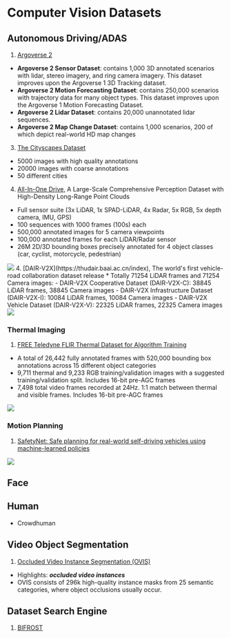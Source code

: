 # Computer Vision Datasets

## Autonomous Driving/ADAS
1. [Argoverse 2](https://www.argoverse.org/av2.html)
  * **Argoverse 2 Sensor Dataset**: contains 1,000 3D annotated scenarios with lidar, stereo imagery, and ring camera imagery. This dataset improves upon the Argoverse 1 3D Tracking dataset.
  * **Argoverse 2 Motion Forecasting Dataset**: contains 250,000 scenarios with trajectory data for many object types. This dataset improves upon the Argoverse 1 Motion Forecasting Dataset.
  * **Argoverse 2 Lidar Dataset**: contains 20,000 unannotated lidar sequences.
  * **Argoverse 2 Map Change Dataset**: contains 1,000 scenarios, 200 of which depict real-world HD map changes
3. [The Cityscapes Dataset](https://www.cityscapes-dataset.com/)
  * 5000 images with high quality annotations
  * 20000 images with coarse annotations
  * 50 different cities
4. [All-In-One Drive](http://www.aiodrive.org/index.html), A Large-Scale Comprehensive Perception Dataset with High-Density Long-Range Point Clouds
  * Full sensor suite (3x LiDAR, 1x SPAD-LiDAR, 4x Radar, 5x RGB, 5x depth camera, IMU, GPS)
  * 100 sequences with 1000 frames (100s) each
  * 500,000 annotated images for 5 camera viewpoints
  * 100,000 annotated frames for each LiDAR/Radar sensor
  * 26M 2D/3D bounding boxes precisely annotated for 4 object classes (car, cyclist, motorcycle, pedestrian)
<img src="http://www.aiodrive.org/resources/home/inclusiveness.png"/>
4. [DAIR-V2X](https://thudair.baai.ac.cn/index), The world's first vehicle-road collaboration dataset release
  * Totally 71254 LiDAR frames and 71254 Camera images:
    - DAIR-V2X Cooperative Dataset (DAIR-V2X-C): 38845 LiDAR frames, 38845 Camera images
    - DAIR-V2X Infrastructure Dataset (DAIR-V2X-I): 10084 LiDAR frames, 10084 Camera images
    - DAIR-V2X Vehicle Dataset (DAIR-V2X-V): 22325 LiDAR frames, 22325 Camera images 
<img src="https://thudair.baai.ac.cn/static/img/road05.91a9e0fe.png" />

### Thermal Imaging
1. [FREE Teledyne FLIR Thermal Dataset for Algorithm Training](https://www.flir.ca/oem/adas/adas-dataset-form/)
  * A total of 26,442 fully annotated frames with 520,000 bounding box annotations across 15 different object categories
  * 9,711 thermal and 9,233 RGB training/validation images with a suggested training/validation split. Includes 16-bit pre-AGC frames
  * 7,498 total video frames recorded at 24Hz. 1:1 match between thermal and visible frames. Includes 16-bit pre-AGC frames
<img src="https://www.flir.ca/contentassets/56f6b890db8b42919e792db742cf3a73/skateboarder-ir13.png"/>


### Motion Planning
1. [SafetyNet: Safe planning for real-world self-driving vehicles using machine-learned policies](https://www.self-driving-cars.org/papers/2022-safetynet)
<img src="https://lh6.googleusercontent.com/pU0PsapK0_4U841iF1pMGzVjbWFoQq9AUsDuwp6TaZdfC78pViAQFNwRg8hRfQUcnmkduC_HXNr7oX-x6DjQCmXRqguOGPzxuMLc_7p23l2DNS0bOIBH2OEiGZZiGqmJkg=w1280" />

## Face

## Human
* Crowdhuman

## Video Object Segmentation
1. [Occluded Video Instance Segmentation (OVIS)](http://songbai.site/ovis/)
  * Highlights: ***occluded video instances***
  * OVIS consists of 296k high-quality instance masks from 25 semantic categories, where object occlusions usually occur.


## Dataset Search Engine
1. [BIFROST](https://datasets.bifrost.ai/)
